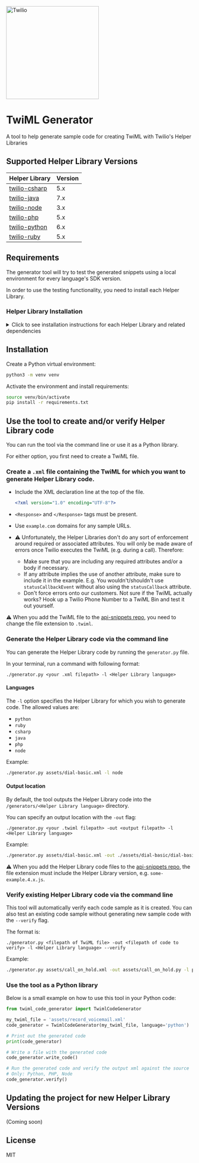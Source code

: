 <a href="https://www.twilio.com">
  <img src="https://static0.twilio.com/marketing/bundles/marketing/img/logos/wordmark-red.svg" alt="Twilio" width="250" />
</a>

# TwiML Generator
A tool to help generate sample code for creating TwiML with Twilio's Helper Libraries

## Supported Helper Library Versions

| Helper Library  | Version |
| :-------------  |:------------- |
| [twilio-csharp](https://github.com/twilio/twilio-csharp/) | 5.x |
| [twilio-java](https://github.com/twilio/twilio-java/) | 7.x |
| [twilio-node](https://github.com/twilio/twilio-node/) | 3.x |
| [twilio-php](https://github.com/twilio/twilio-php/) | 5.x |
| [twilio-python](https://github.com/twilio/twilio-python/) | 6.x |
| [twilio-ruby](https://github.com/twilio/twilio-ruby/) | 5.x |


## Requirements
The generator tool will try to test the generated snippets using a local
environment for every language's SDK version.

In order to use the testing functionality, you need to install each Helper Library. 

### Helper Library Installation
<details>
  <summary>Click to see installation instructions for each Helper Library and related dependencies</summary>

#### twilio-csharp

- [twilio-csharp GitHub Repo](https://github.com/twilio/twilio-csharp/)
- Requirements: 
  - [.NET Core 1.0+](https://dotnet.microsoft.com/download/dotnet-core)
- `twilio-csharp` installation: 
  - From within this project's root directory run the following command: 
    ```bash
    dotnet add package Twilio
    ```
  
#### twilio-java

- [twilio-java GitHub Repo](https://github.com/twilio/twilio-java)
- Requirements: 
  - Java 8
    
    To install Java 8, run the following command: 
    
    ```bash
    brew tap adoptopenjdk/openjdk
    brew install adoptopenjdk/openjdk/adoptopenjdk8 --cask
    ```

- `twilio-java` installation: 

    1. Go to [mvnrepository.com](https://mvnrepository.com/artifact/com.twilio.sdk/twilio) and click on the version of the Helper Library you need. 
    1. In the table at the top of the page, find **Files** and click on **jar** (may need to click on **View All** and select the `twilio-<version number>-jar-with-dependencies.jar` file?)
    1. Create a `lib` directory in the root of this project and place the `.jar` file in it.

#### twilio-python

- [twilio-python GitHub Repo](https://github.com/twilio/twilio-python)
- Requirements: 
  - Python 3.7+

- `twilio-python` installation: 
  
  - Install `twilio` sdk with `pip` 
  
    (**Note:** If you followed the Installation instructions for this repo, `twilio-python` is already installed!)

    ```bash
    pip3 install twilio
    ```

#### twilio-ruby

- [twilio-ruby GitHub Repo](https://github.com/twilio/twilio-ruby)

- Requirements: 
  - Ruby 3.1 and [rbenv](https://github.com/rbenv/rbenv)

    To install `rbenv`, run the following command: 

      ```bash
      brew install rbenv
      rbenv init
      ```
      Follow the instructions printed out from rbenv init for setting up the rbenv shell integration.

      **NOTE:** You must also add the output of `rbenv init` to your `~/.bash_profile`, even if you use another shell, such as `.zsh`. The generator script uses Python's subprocess module, which will only load your `bash_profile` to run commands.

      Then, install your desired Ruby version:

      ```bash
      rbenv install 2.6.3  # or other preferred version; the twilio-ruby works with ruby >1.9.3
      rbenv global 2.6.3  # or whichever version you installed
      rbenv rehash  # installs shims -- run this after installing a new ruby version with rbenv
      gem update --system  # update the RubyGems system software
      ```

- `twilio-ruby` installation: 

  Run the following command: 

  ```bash
  gem install twilio-ruby
  ```

  or install a specific `twilio-ruby` version: 

  ```bash
  gem install twilio-ruby -v 5.76.0
  ```

#### twilio-php

- [twilio-php GitHub Repo](https://github.com/twilio/twilio-php/)
- Requirements: 
  - PHP 8
    
    To install PHP 8, run the following command: 
    ```
    brew install php
    ```

  - [Composer](https://getcomposer.org/download/)
    
    Run the following command: 
    
    ```bash
    brew install composer
    ```

- `twilio-php` installation: 

  In the root directory of this project, run the following command: 
  
  ```bash
  composer require twilio/sdk
  ```
  This will create `composer.json` and `composer.lock` files.

#### twilio-node

- [twilio-node GitHub Repo](https://github.com/twilio/twilio-node/)
- Requirements: 
  - Node.js 14+
  
    To install Node.js, run the following command: 
  
    ```bash
    brew install node
    ```

- `twilio-node` installation: 

  In the root directory of this project, run the following command: 
    
  ```bash
  npm install twilio
  ```

#### twilio-go (Coming soon?)

[twilio-go GitHub Repo](https://github.com/twilio/twilio-go)

</details>

## Installation

Create a Python virtual environment:

```bash
python3 -m venv venv
```

Activate the environment and install requirements:

```bash
source venv/bin/activate
pip install -r requirements.txt
```

## Use the tool to create and/or verify Helper Library code

You can run the tool via the command line or use it as a Python library. 

For either option, you first need to create a TwiML file. 

### Create a `.xml` file containing the TwiML for which you want to generate Helper Library code. 

- Include the XML declaration line at the top of the file. 

  ```xml
  <?xml version="1.0" encoding="UTF-8"?>
  ```

- `<Response>` and `</Response>` tags must be present. 
- Use `example.com` domains for any sample URLs. 
- :warning: Unfortunately, the Helper Libraries don't do any sort of enforcement around required or associated attributes. You will only be made aware of errors once Twilio executes the TwiML (e.g. during a call). Therefore: 
  - Make sure that you are including any required attributes and/or a body if necessary. 
  - If any attribute implies the use of another attribute, make sure to include it in the example. E.g. You wouldn't/shouldn't use `statusCallbackEvent` without also using the `statusCallback` attribute. 
  - Don't force errors onto our customers. Not sure if the TwiML actually works? Hook up a Twilio Phone Number to a TwiML Bin and test it out yourself.

:warning: When you add the TwiML file to the [api-snippets repo](https://github.com/TwilioDevEd/api-snippets/tree/master/twiml), you need to change the file extension to `.twiml`. 

### Generate the Helper Library code via the command line

  You can generate the Helper Library code by running the `generator.py` file.

  In your terminal, run a command with following format: 
  
  `./generator.py <your .xml filepath> -l <Helper Library language>`
  
  #### Languages

  The `-l` option specifies the Helper Library for which you wish to generate code. The allowed values are: 
  - `python` 
  - `ruby`
  - `csharp`
  - `java`
  - `php`
  - `node`
  
  Example: 
  ```bash
  ./generator.py assets/dial-basic.xml -l node
  ```

  #### Output location 

  By default, the tool outputs the Helper Library code into the `/generators/<Helper Library language>` directory. 

  You can specify an output location with the `-out` flag: 

  ```
  ./generator.py <your .twiml filepath> -out <output filepath> -l <Helper Library language>
  ```

  Example: 
  ```bash
  ./generator.py assets/dial-basic.xml -out ./assets/dial-basic/dial-basic.4.x.js -l node
  ```

  :warning: When you add the Helper Library code files to the [api-snippets repo](https://github.com/TwilioDevEd/api-snippets/tree/master/twiml), the file extension must include the Helper Library version, e.g. `some-example.4.x.js`.  

  
### Verify existing Helper Library code via the command line

This tool will automatically verify each code sample as it is created. You can also test an existing code sample without generating new sample code with the `--verify` flag. 

The format is:

  `./generator.py <filepath of TwiML file> -out <filepath of code to verify> -l <Helper Library language> --verify`

Example: 
```bash
./generator.py assets/call_on_hold.xml -out assets/call_on_hold.py -l python --verify
```

### Use the tool as a Python library

Below is a small example on how to use this tool in your Python code:

```python
from twiml_code_generator import TwimlCodeGenerator

my_twiml_file = 'assets/record_voicemail.xml'
code_generator = TwimlCodeGenerator(my_twiml_file, language='python')

# Print out the generated code
print(code_generator)

# Write a file with the generated code
code_generator.write_code()

# Run the generated code and verify the output xml against the source
# Only: Python, PHP, Node
code_generator.verify()
```

## Updating the project for new Helper Library Versions

(Coming soon)

## License
MIT
